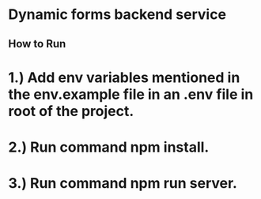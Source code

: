 # Dynamic forms backend service

## How to Run

# 1.) Add env variables mentioned in the env.example file in an .env file in root of the project.

# 2.) Run command  npm install. 

# 3.) Run command npm run server. 